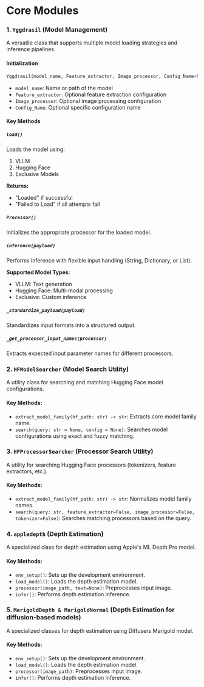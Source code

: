 # Core Modules
### 1. `Yggdrasil` (Model Management)
A versatile class that supports multiple model loading strategies and inference pipelines.

#### **Initialization**
```python
Yggdrasil(model_name, Feature_extractor, Image_processor, Config_Name=None)
```
- `model_name`: Name or path of the model
- `Feature_extractor`: Optional feature extraction configuration
- `Image_processor`: Optional image processing configuration
- `Config_Name`: Optional specific configuration name


#### **Key Methods**
##### `load()`
Loads the model using:
1. VLLM
2. Hugging Face
3. Exclusive Models

**Returns:**
- "Loaded" if successful
- "Failed to Load" if all attempts fail

##### `Processor()`
Initializes the appropriate processor for the loaded model.

##### `inference(payload)`
Performs inference with flexible input handling (String, Dictionary, or List).

**Supported Model Types:**
- VLLM: Text generation
- Hugging Face: Multi-modal processing
- Exclusive: Custom inference

##### `_standardize_payload(payload)`
Standardizes input formats into a structured output.

##### `_get_processor_input_names(processor)`
Extracts expected input parameter names for different processors.

### 2. `HFModelSearcher` (Model Search Utility)
A utility class for searching and matching Hugging Face model configurations.

#### **Key Methods:**
- `extract_model_family(hf_path: str) -> str`: Extracts core model family name.
- `search(query: str = None, config = None)`: Searches model configurations using exact and fuzzy matching.

### 3. `HFProcessorSearcher` (Processor Search Utility)
A utility for searching Hugging Face processors (tokenizers, feature extractors, etc.).

#### **Key Methods:**
- `extract_model_family(hf_path: str) -> str`: Normalizes model family names.
- `search(query: str, feature_extractor=False, image_processor=False, tokenizer=False)`: Searches matching processors based on the query.

### 4. `appledepth` (Depth Estimation)
A specialized class for depth estimation using Apple's ML Depth Pro model.

#### **Key Methods:**
- `env_setup()`: Sets up the development environment.
- `load_model()`: Loads the depth estimation model.
- `processor(image_path, text=None)`: Preprocesses input image.
- `infer()`: Performs depth estimation inference.

### 5. `MarigoldDepth & MarigoldNormal` (Depth Estimation for diffusion-based models)
A specialized classes for depth estimation using Diffusers Marigold model.

#### **Key Methods:**
- `env_setup()`: Sets up the development environment.
- `load_model()`: Loads the depth estimation model.
- `processor(image_path)`: Preprocesses input image.
- `infer()`: Performs depth estimation inference.